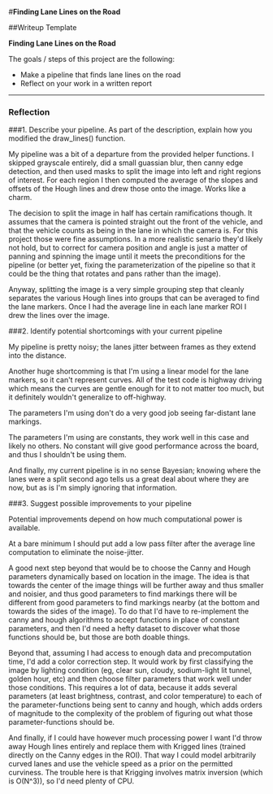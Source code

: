 #**Finding Lane Lines on the Road** 

##Writeup Template

**Finding Lane Lines on the Road**

The goals / steps of this project are the following:
* Make a pipeline that finds lane lines on the road
* Reflect on your work in a written report


[//]: # (Image References)

[image1]: ./examples/grayscale.jpg "Grayscale"

---

### Reflection

###1. Describe your pipeline. As part of the description, explain how you modified the draw_lines() function.

My pipeline was a bit of a departure from the provided helper functions.  I skipped grayscale entirely, did a small guassian blur, then canny edge detection, and then used masks to split the image into left and right regions of interest.  For each region I then computed the average of the slopes and offsets of the Hough lines and drew those onto the image.  Works like a charm.

The decision to split the image in half has certain ramifications though.  It assumes that the camera is pointed straight out the front of the vehicle, and that the vehicle counts as being in the lane in which the camera is.  For this project those were fine assumptions.  In a more realistic senario they'd likely not hold, but to correct for camera position and angle is just a matter of panning and spinning the image until it meets the preconditions for the pipeline (or better yet, fixing the parameterization of the pipeline so that it could be the thing that rotates and pans rather than the image).

Anyway, splitting the image is a very simple grouping step that cleanly separates the various Hough lines into groups that can be averaged to find the lane markers.  Once I had the average line in each lane marker ROI I drew the lines over the image.


###2. Identify potential shortcomings with your current pipeline

My pipeline is pretty noisy; the lanes jitter between frames as they extend into the distance.

Another huge shortcomming is that I'm using a linear model for the lane markers, so it can't represent curves.  All of the test code is highway driving which means the curves are gentle enough for it to not matter too much, but it definitely wouldn't generalize to off-highway.

The parameters I'm using don't do a very good job seeing far-distant lane markings.

The parameters I'm using are constants, they work well in this case and likely no others.  No constant will give good performance across the board, and thus I shouldn't be using them.

And finally, my current pipeline is in no sense Bayesian; knowing where the lanes were a split second ago tells us a great deal about where they are now, but as is I'm simply ignoring that information.


###3. Suggest possible improvements to your pipeline

Potential improvements depend on how much computational power is available.

At a bare minimum I should put add a low pass filter after the average line computation to eliminate the noise-jitter.

A good next step beyond that would be to choose the Canny and Hough parameters dynamically based on location in the image.  The idea is that towards the center of the image things will be further away and thus smaller and noisier, and thus good parameters to find markings there will be different from good parameters to find markings nearby (at the bottom and towards the sides of the image).  To do that I'd have to re-implement the canny and hough algorithms to accept functions in place of constant parameters, and then I'd need a hefty dataset to discover what those functions should be, but those are both doable things.

Beyond that, assuming I had access to enough data and precomputation time, I'd add a color correction step.  It would work by first classifying the image by lighting condition (eg, clear sun, cloudy, sodium-light lit tunnel, golden hour, etc) and then choose filter parameters that work well under those conditions.  This requires a lot of data, because it adds several parameters (at least brightness, contrast, and color temperature) to each of the parameter-functions being sent to canny and hough, which adds orders of magnitude to the complexity of the problem of figuring out what those parameter-functions should be.

And finally, if I could have however much processing power I want I'd throw away Hough lines entirely and replace them with Krigged lines (trained directly on the Canny edges in the ROI).  That way I could model arbitrarily curved lanes and use the vehicle speed as a prior on the permitted curviness.  The trouble here is that Krigging involves matrix inversion (which is O(N^3)), so I'd need plenty of CPU.





